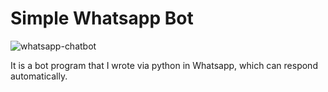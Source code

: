# Simple Whatsapp Bot


![whatsapp-chatbot](https://user-images.githubusercontent.com/50779398/208297596-8f5802b2-bb93-45b0-9189-76bc095501d6.png)





It is a bot program that I wrote via python in Whatsapp, which can respond automatically.
